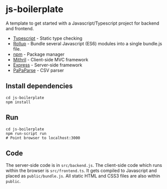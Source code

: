 # js-boilerplate

A template to get started with a Javascript/Typescript project for backend and frontend.

* [Typescript] - Static type checking
* [Rollup] - Bundle several Javascript (ES6) modules into a single bundle.js file.
* [npm] - Package manager
* [Mithril] - Client-side MVC framework
* [Express] - Server-side framework
* [PaPaParse] - CSV parser

## Install dependencies

```
cd js-boilerplate
npm install
```

## Run

```
cd js-boilerplate
npm run-script run
# Point browser to localhost:3000
```

## Code

The server-side code is in ```src/backend.js```. The client-side code which
runs within the browser is ```src/frontend.ts```. It gets compiled to
Javascript and placed as ```public/bundle.js```.  All static HTML and CSS3
files are also within ```public```.

[Typescript]: https://www.typescriptlang.org/
[Rollup]: http://rollupjs.org/
[npm]: https://www.npmjs.com/
[Mithril]: http://mithril.js.org/
[Express]: http://expressjs.com/
[PaPaParse]: http://papaparse.com
